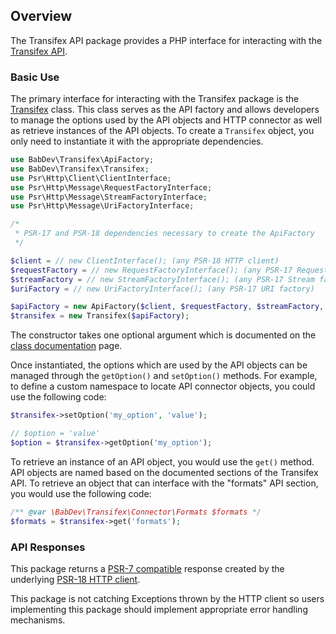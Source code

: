 ## Overview

The Transifex API package provides a PHP interface for interacting with the [Transifex API](http://docs.transifex.com/api/).

### Basic Use

The primary interface for interacting with the Transifex package is the [Transifex](classes/Transifex.md) class. This class serves as the API factory and allows developers to manage the options used by the API objects and HTTP connector as well as retrieve instances of the API objects. To create a `Transifex` object, you only need to instantiate it with the appropriate dependencies.

```php
use BabDev\Transifex\ApiFactory;
use BabDev\Transifex\Transifex;
use Psr\Http\Client\ClientInterface;
use Psr\Http\Message\RequestFactoryInterface;
use Psr\Http\Message\StreamFactoryInterface;
use Psr\Http\Message\UriFactoryInterface;

/*
 * PSR-17 and PSR-18 dependencies necessary to create the ApiFactory
 */

$client = // new ClientInterface(); (any PSR-18 HTTP client)
$requestFactory = // new RequestFactoryInterface(); (any PSR-17 Request factory)
$streamFactory = // new StreamFactoryInterface(); (any PSR-17 Stream factory)
$uriFactory = // new UriFactoryInterface(); (any PSR-17 URI factory)

$apiFactory = new ApiFactory($client, $requestFactory, $streamFactory, $uriFactory)
$transifex = new Transifex($apiFactory);
```

The constructor takes one optional argument which is documented on the [class documentation](classes/Transifex.md) page.

Once instantiated, the options which are used by the API objects can be managed through the `getOption()` and `setOption()` methods. For example, to define a custom namespace to locate API connector objects, you could use the following code:

```php
$transifex->setOption('my_option', 'value');

// $option = 'value'
$option = $transifex->getOption('my_option');
```

To retrieve an instance of an API object, you would use the `get()` method. API objects are named based on the documented sections of the Transifex API. To retrieve an object that can interface with the "formats" API section, you would use the following code:

```php
/** @var \BabDev\Transifex\Connector\Formats $formats */
$formats = $transifex->get('formats');
```

### API Responses

This package returns a [PSR-7 compatible](https://www.php-fig.org/psr/psr-7/) response created by the underlying [PSR-18 HTTP client](https://www.php-fig.org/psr/psr-18/).

This package is not catching Exceptions thrown by the HTTP client so users implementing this package should implement appropriate error handling mechanisms.
